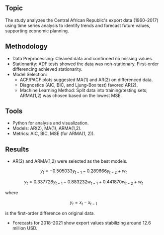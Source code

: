 ## Topic
The study analyzes the Central African Republic's export data (1960–2017) using time series analysis to identify trends and forecast future values, supporting economic planning.

## Methodology
- Data Preprocessing: Cleaned data and confirmed no missing values.
- Stationarity: ADF tests showed the data was non-stationary. First-order differencing achieved stationarity.
- Model Selection:
  - ACF/PACF plots suggested MA(1) and AR(2) on differenced data.
  - Diagnostics (AIC, BIC, and Ljung-Box test) favored AR(2).
  - Machine Learning Method: Split data into training/testing sets; ARMA(1,2) was chosen based on the lowest MSE.
## Tools
- Python for analysis and visualization.
- Models: AR(2), MA(1), ARMA(1,2).
- Metrics: AIC, BIC, MSE (for ARMA(1, 2)).
## Results
- AR(2) and ARMA(1,2) were selected as the best models.


$$
y_t = -0.505033 y_{t-1} -0.289666 y_{t-2}+ w_t
$$

$$
y_t = 0.337728 y_{t-1} -0.883232 w_{t-1}+ 0.441870w_{t-2} + w_t
$$

where 

$$ y_t = x_t - x_{t-1} $$ 

is the first-order difference on original data.
- Forecasts for 2018–2021 show export values stabilizing around 12.6 million USD.
